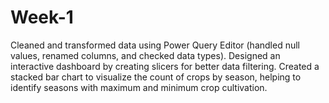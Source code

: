 # Week-1
Cleaned and transformed data using Power Query Editor (handled null values, renamed columns, and checked data types). Designed an interactive dashboard by creating slicers for better data filtering. Created a stacked bar chart to visualize the count of crops by season, helping to identify seasons with maximum and minimum crop cultivation.
